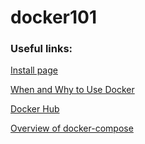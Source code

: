 # docker101

### Useful links:

[Install page](https://docs.docker.com/engine/install/debian/#install-using-the-convenience-script)

[When and Why to Use Docker](https://www.linode.com/docs/applications/containers/when-and-why-to-use-docker/)

[Docker Hub](https://hub.docker.com/search?image_filter=&type=image)

[Overview of docker-compose](https://docs.docker.com/compose/)


